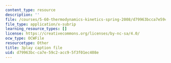 ```yaml
---
content_type: resource
description: ''
file: /courses/5-60-thermodynamics-kinetics-spring-2008/d79963bcca7e59c2acc95f3f01ec408e_eXUFm8lA5yE.vtt
file_type: application/x-subrip
learning_resource_types: []
license: https://creativecommons.org/licenses/by-nc-sa/4.0/
ocw_type: OCWFile
resourcetype: Other
title: 3play caption file
uid: d79963bc-ca7e-59c2-acc9-5f3f01ec408e
---
```

